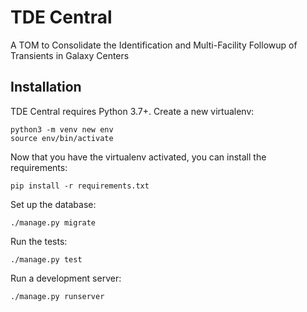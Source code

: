 # TDE Central
A TOM to Consolidate the Identification and Multi-Facility Followup of Transients in Galaxy Centers


## Installation

TDE Central requires Python 3.7+. Create a new virtualenv:

    python3 -m venv new env
    source env/bin/activate

Now that you have the virtualenv activated, you can install the requirements:

    pip install -r requirements.txt

Set up the database:

    ./manage.py migrate

Run the tests:

    ./manage.py test

Run a development server:

    ./manage.py runserver

